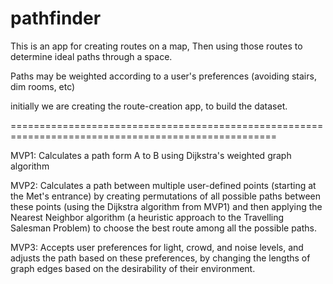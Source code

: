 pathfinder
==========
This is an app for creating routes on a map,
Then using those routes to determine ideal paths through a space.

Paths may be weighted according to a user's preferences (avoiding stairs, dim rooms, etc)

initially we are creating the route-creation app, to build the dataset.


====================================================================================================

MVP1:
Calculates a path form A to B using Dijkstra's weighted graph algorithm

MVP2: 
Calculates a path between multiple user-defined points (starting at the Met's entrance) by creating permutations of all possible paths between these points (using the Dijkstra algorithm from MVP1) and then applying the Nearest Neighbor algorithm (a heuristic approach to the Travelling Salesman Problem) to choose the best route among all the possible paths.

MVP3: 
Accepts user preferences for light, crowd, and noise levels, and adjusts the path based on these preferences, by changing the lengths of graph edges based on the desirability of their environment.


